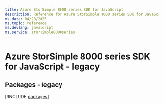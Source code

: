 ```yaml
---
title: Azure StorSimple 8000 series SDK for JavaScript
description: Reference for Azure StorSimple 8000 series SDK for JavaScript
ms.date: 04/28/2025
ms.topic: reference
ms.devlang: javascript
ms.service: storsimple8000series
---
```

# Azure StorSimple 8000 series SDK for JavaScript - legacy
## Packages - legacy
[!INCLUDE [packages](storsimple-8000-series-index.md)]